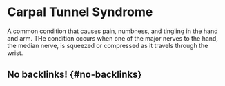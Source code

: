 # Carpal Tunnel Syndrome


A common condition that causes pain, numbness, and tingling in the hand and arm. THe condition occurs when one of the major nerves to the hand, the median nerve, is squeezed or compressed as it travels through the wrist.


## No backlinks! {#no-backlinks}
